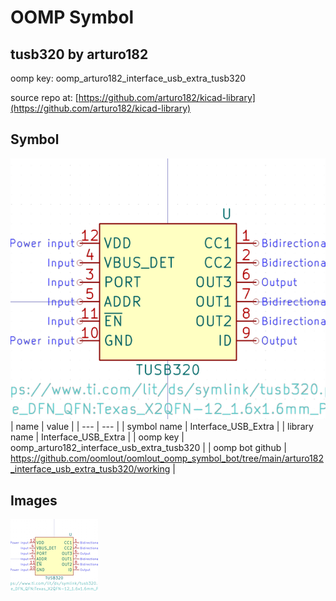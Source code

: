 # OOMP Symbol  
## tusb320  by arturo182  
  
oomp key: oomp_arturo182_interface_usb_extra_tusb320  
  
source repo at: [https://github.com/arturo182/kicad-library](https://github.com/arturo182/kicad-library)  
## Symbol  
  
[![working.png](working_600.png)](working.png)  
| name | value | 
| --- | --- | 
| symbol name | Interface_USB_Extra | 
| library name | Interface_USB_Extra | 
| oomp key | oomp_arturo182_interface_usb_extra_tusb320 | 
| oomp bot github | https://github.com/oomlout/oomlout_oomp_symbol_bot/tree/main/arturo182_interface_usb_extra_tusb320/working | 
## Images  
  
[![working.png](working_140.png)](working.png)  
